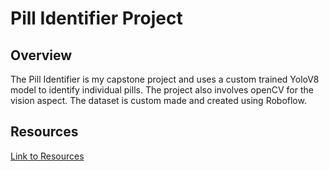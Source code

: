 # Pill Identifier Project  

## Overview  

The Pill Identifier is my capstone project and uses a custom trained YoloV8 model to identify individual pills. The project also involves openCV for the vision aspect. The dataset is custom made and created using Roboflow.

## Resources

[Link to Resources](https://drive.google.com/drive/folders/1lKZn-TILTkGOBTK7zWyVfLM1h6GGhhU5?usp=sharing)
